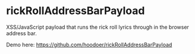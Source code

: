 # rickRollAddressBarPayload
XSS/JavaScript payload that runs the rick roll lyrics through in the browser address bar. 

Demo here:
https://github.com/hoodoer/rickRollAddressBarPayload
